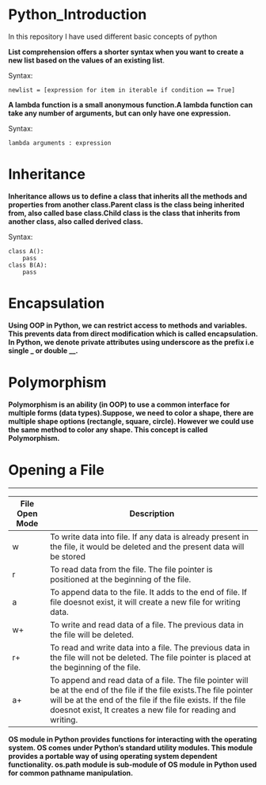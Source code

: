 # Python_Introduction

In this repository I have used different basic concepts of python

**List comprehension offers a shorter syntax when you want to create a new list based on the values of an existing list**.

Syntax:
```
newlist = [expression for item in iterable if condition == True]
```
**A lambda function is a small anonymous function.A lambda function can take any number of arguments, but can only have one expression.**

Syntax:
```
lambda arguments : expression
```
# Inheritance

**Inheritance allows us to define a class that inherits all the methods and properties from another class.Parent class is the class being inherited from, also called base class.Child class is the class that inherits from another class, also called derived class.**

Syntax:
```
class A():
    pass
class B(A):
    pass
```
# Encapsulation

**Using OOP in Python, we can restrict access to methods and variables. This prevents data from direct modification which is called encapsulation. In Python, we denote private attributes using underscore as the prefix i.e single _ or double __.**

# Polymorphism

**Polymorphism is an ability (in OOP) to use a common interface for multiple forms (data types).Suppose, we need to color a shape, there are multiple shape options (rectangle, square, circle). However we could use the same method to color any shape. This concept is called Polymorphism.**

# Opening a File
---
File Open Mode | Description
---------------|------------
w | To write data into file. If any data is already present in the file, it would be deleted and the present data will be stored
r | To read data from the file. The file pointer is positioned at the beginning of the file.
a | To append data to the file. It adds to the end of file. If file doesnot exist, it will create a new file for writing data.
w+ | To write and read data of a file. The previous data in the file will be deleted.
r+ | To read and write data into a file. The previous data in the file will not be deleted. The file pointer is placed at the beginning of the file.
a+ | To append and read data of a file. The file pointer will be at the end of the file if the file exists.The file pointer will be at the end of the file if the file exists. If      the file doesnot exist, It creates a new file for reading and writing.

**OS module in Python provides functions for interacting with the operating system. OS comes under Python’s standard utility modules. This module provides a portable way of using operating system dependent functionality. os.path module is sub-module of OS module in Python used for common pathname manipulation.**


